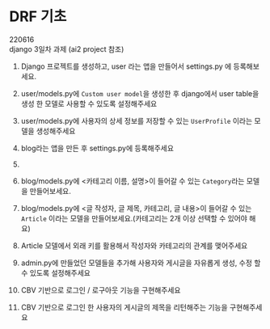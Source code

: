 # DRF 기초

220616  
django 3일차 과제 (ai2 project 참조)
1. Django 프로젝트를 생성하고, user 라는 앱을 만들어서 settings.py 에 등록해보세요.


2. user/models.py에 `Custom user model`을 생성한 후 django에서 user table을 생성 한 모델로 사용할 수 있도록 설정해주세요


3. user/models.py에 사용자의 상세 정보를 저장할 수 있는 `UserProfile` 이라는 모델을 생성해주세요


4. blog라는 앱을 만든 후 settings.py에 등록해주세요
5. 
6. blog/models.py에 <카테고리 이름, 설명>이 들어갈 수 있는 `Category`라는 모델을 만들어보세요.
7. blog/models.py에 <글 작성자, 글 제목, 카테고리, 글 내용>이 들어갈 수 있는 `Article` 이라는 모델을 만들어보세요.(카테고리는 2개 이상 선택할 수 있어야 해요)
8. Article 모델에서 외래 키를 활용해서 작성자와 카테고리의 관계를 맺어주세요
9. admin.py에 만들었던 모델들을 추가해 사용자와 게시글을 자유롭게 생성, 수정 할 수 있도록 설정해주세요
10. CBV 기반으로 로그인 / 로구아웃 기능을 구현해주세요
11. CBV 기반으로 로그인 한 사용자의 게시글의 제목을 리턴해주는 기능을 구현해주세요